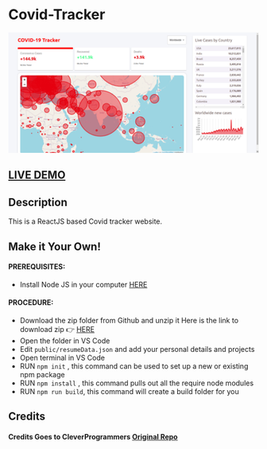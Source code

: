# Covid-Tracker

![ReactJS Covid-Tracker](https://github.com/pradyumnamahajan52/Covid-Tracker/blob/main/screenshot/covidtracker.png "ReactJS Covid-Tracker")

## <a href="https://www.covidtracker.psmweb.in/" target="_blank">LIVE DEMO</a>

## Description
This is a ReactJS based Covid tracker website. 

## Make it Your Own!
#### PREREQUISITES:
- Install Node JS in your computer <a href='https://nodejs.org/en/'>HERE</a>
#### PROCEDURE:
- Download the zip folder from Github and unzip it
Here is the link to download zip 👉
<a href='https://github.com/CleverProgrammers/react-portfolio'>HERE</a>
- Open the folder in VS Code
- Edit <code>public/resumeData.json</code> and add your personal details and projects
- Open terminal in VS Code
- RUN <code>npm init</code> , this command can be used to set up a new or existing npm package
- RUN <code>npm install</code> , this command pulls out all the require node modules
- RUN <code>npm run build</code>, this command will create a build folder for you


## Credits

#### Credits Goes to CleverProgrammers <a href='https://github.com/CleverProgrammers/react-covid-tracker'>Original Repo</a>



